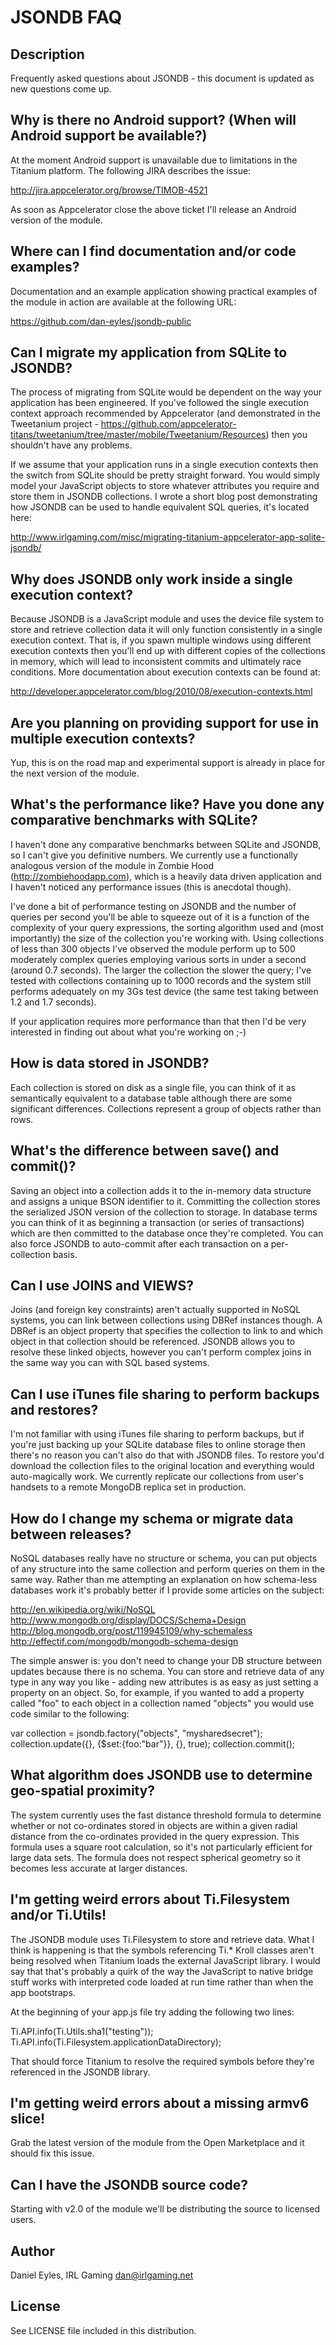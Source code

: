 # JSONDB FAQ

## Description

Frequently asked questions about JSONDB - this document is updated as new questions come up.

## Why is there no Android support? (When will Android support be available?)

At the moment Android support is unavailable due to limitations in the Titanium platform. The following JIRA describes the issue:

http://jira.appcelerator.org/browse/TIMOB-4521

As soon as Appcelerator close the above ticket I'll release an Android version of the module.	

## Where can I find documentation and/or code examples?

Documentation and an example application showing practical examples of the module in action are available at the following URL:

https://github.com/dan-eyles/jsondb-public

## Can I migrate my application from SQLite to JSONDB?

The process of migrating from SQLite would be dependent on the way your application has been engineered. If you've followed the single execution context approach recommended by Appcelerator (and demonstrated in the Tweetanium project - https://github.com/appcelerator-titans/tweetanium/tree/master/mobile/Tweetanium/Resources) then you shouldn't have any problems.

If we assume that your application runs in a single execution contexts then the switch from SQLite should be pretty straight forward. You would simply model your JavaScript objects to store whatever attributes you require and store them in JSONDB collections. I wrote a short blog post demonstrating how JSONDB can be used to handle equivalent SQL queries, it's located here:

http://www.irlgaming.com/misc/migrating-titanium-appcelerator-app-sqlite-jsondb/

## Why does JSONDB only work inside a single execution context?

Because JSONDB is a JavaScript module and uses the device file system to store and retrieve collection data it will only function consistently in a single execution context. That is, if you spawn multiple windows using different execution contexts then you'll end up with different copies of the collections in memory, which will lead to inconsistent commits and ultimately race conditions. More documentation about execution contexts can be found at:

http://developer.appcelerator.com/blog/2010/08/execution-contexts.html

## Are you planning on providing support for use in multiple execution contexts?

Yup, this is on the road map and experimental support is already in place for the next version of the module.

## What's the performance like? Have you done any comparative benchmarks with SQLite?

I haven't done any comparative benchmarks between SQLite and JSONDB, so I can't give you definitive numbers. We currently use a functionally analogous version of the module in Zombie Hood (http://zombiehoodapp.com), which is a heavily data driven application and I haven't noticed any performance issues (this is anecdotal though).

I've done a bit of performance testing on JSONDB and the number of queries per second you'll be able to squeeze out of it is a function of the complexity of your query expressions, the sorting algorithm used and (most importantly) the size of the collection you're working with. Using collections of less than 300 objects I've observed the module perform up to 500 moderately complex queries employing various sorts in under a second (around 0.7 seconds). The larger the collection the slower the query; I've tested with collections containing up to 1000 records and the system still performs adequately on my 3Gs test device (the same test taking between 1.2 and 1.7 seconds).

If your application requires more performance than that then I'd be very interested in finding out about what you're working on ;-)

## How is data stored in JSONDB?

Each collection is stored on disk as a single file, you can think of it as semantically equivalent to a database table although there are some significant differences. Collections represent a group of objects rather than rows.

## What's the difference between save() and commit()?

Saving an object into a collection adds it to the in-memory data structure and assigns a unique BSON identifier to it. Committing the collection stores the serialized JSON version of the collection to storage. In database terms you can think of it as beginning a transaction (or series of transactions) which are then committed to the database once they're completed. You can also force JSONDB to auto-commit after each transaction on a per-collection basis.

## Can I use JOINS and VIEWS?

Joins (and foreign key constraints) aren't actually supported in NoSQL systems, you can link between collections using DBRef instances though. A DBRef is an object property that specifies the collection to link to and which object in that collection should be referenced. JSONDB allows you to resolve these linked objects, however you can't perform complex joins in the same way you can with SQL based systems.

## Can I use iTunes file sharing to perform backups and restores?

I'm not familiar with using iTunes file sharing to perform backups, but if you're just backing up your SQLite database files to online storage then there's no reason you can't also do that with JSONDB files. To restore you'd download the collection files to the original location and everything would auto-magically work. We currently replicate our collections from user's handsets to a remote MongoDB replica set in production.

## How do I change my schema or migrate data between releases?

NoSQL databases really have no structure or schema, you can put objects of any structure into the same collection and perform queries on them in the same way. Rather than me attempting an explanation on how schema-less databases work it's probably better if I provide some articles on the subject:

http://en.wikipedia.org/wiki/NoSQL
http://www.mongodb.org/display/DOCS/Schema+Design
http://blog.mongodb.org/post/119945109/why-schemaless
http://effectif.com/mongodb/mongodb-schema-design

The simple answer is: you don't need to change your DB structure between updates because there is no schema. You can store and retrieve data of any type in any way you like - adding new attributes is as easy as just setting a property on an object. So, for example, if you wanted to add a property called "foo" to each object in a collection named "objects" you would use code similar to the following:

var collection = jsondb.factory("objects", "mysharedsecret");
collection.update({}, {$set:{foo:"bar"}}, {}, true);
collection.commit();

## What algorithm does JSONDB use to determine geo-spatial proximity?

The system currently uses the fast distance threshold formula to determine whether or not co-ordinates stored in objects are within a given radial distance from the co-ordinates provided in the query expression. This formula uses a square root calculation, so it's not particularly efficient for large data sets. The formula does not respect spherical geometry so it becomes less accurate at larger distances.

## I'm getting weird errors about Ti.Filesystem and/or Ti.Utils!

The JSONDB module uses Ti.Filesystem to store and retrieve data. What I think is happening is that the symbols referencing Ti.* Kroll classes aren't being resolved when Titanium loads the external JavaScript library. I would say that that's probably a quirk of the way the JavaScript to native bridge stuff works with interpreted code loaded at run time rather than when the app bootstraps.

At the beginning of your app.js file try adding the following two lines:

Ti.API.info(Ti.Utils.sha1("testing"));
Ti.API.info(Ti.Filesystem.applicationDataDirectory);

That should force Titanium to resolve the required symbols before they're referenced in the JSONDB library.

## I'm getting weird errors about a missing armv6 slice!

Grab the latest version of the module from the Open Marketplace and it should fix this issue.

## Can I have the JSONDB source code?

Starting with v2.0 of the module we'll be distributing the source to licensed users.

## Author

Daniel Eyles, IRL Gaming
dan@irlgaming.net

## License

See LICENSE file included in this distribution.
